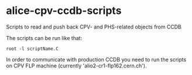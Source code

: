 # alice-cpv-ccdb-scripts
Scripts to read and push back CPV- and PHS-related objects from CCDB

The scripts can be run like that:
```
root -l scriptName.C
```

In order to communicate with production CCDB you need to run the scripts on CPV FLP machine (currently 'alio2-cr1-flp162.cern.ch').

